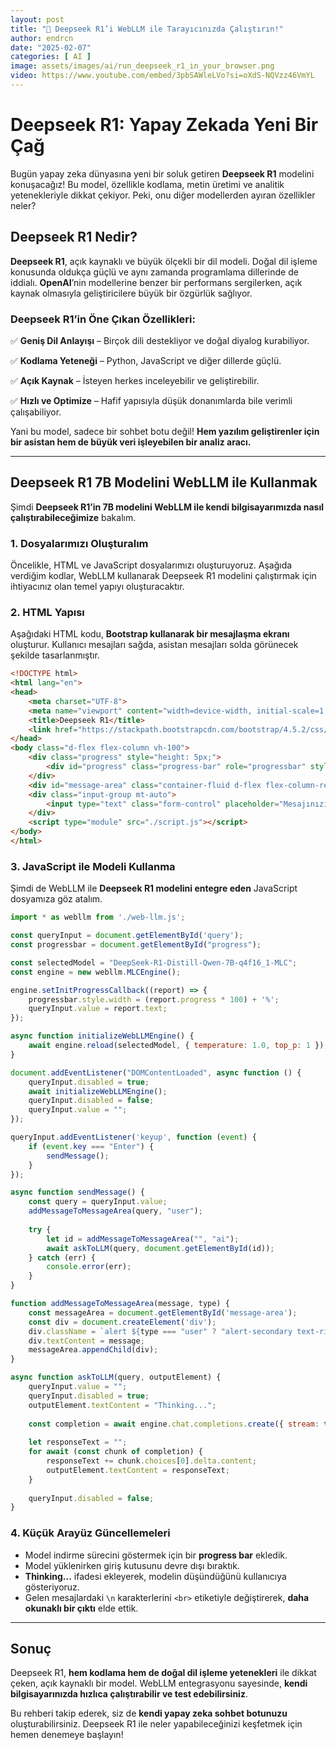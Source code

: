 ```yaml
---
layout: post
title: "🚀 Deepseek R1’i WebLLM ile Tarayıcınızda Çalıştırın!"
author: endrcn
date: "2025-02-07"
categories: [ AI ]
image: assets/images/ai/run_deepseek_r1_in_your_browser.png
video: https://www.youtube.com/embed/3pbSAWleLVo?si=oXdS-NQVzz46VmYL
---
```


# Deepseek R1: Yapay Zekada Yeni Bir Çağ

Bugün yapay zeka dünyasına yeni bir soluk getiren **Deepseek R1** modelini konuşacağız! Bu model, özellikle kodlama, metin üretimi ve analitik yetenekleriyle dikkat çekiyor. Peki, onu diğer modellerden ayıran özellikler neler?

## Deepseek R1 Nedir?

**Deepseek R1**, açık kaynaklı ve büyük ölçekli bir dil modeli. Doğal dil işleme konusunda oldukça güçlü ve aynı zamanda programlama dillerinde de iddialı. **OpenAI**’nin modellerine benzer bir performans sergilerken, açık kaynak olmasıyla geliştiricilere büyük bir özgürlük sağlıyor.

### Deepseek R1’in Öne Çıkan Özellikleri:

✅ **Geniş Dil Anlayışı** – Birçok dili destekliyor ve doğal diyalog kurabiliyor.

✅ **Kodlama Yeteneği** – Python, JavaScript ve diğer dillerde güçlü.

✅ **Açık Kaynak** – İsteyen herkes inceleyebilir ve geliştirebilir.

✅ **Hızlı ve Optimize** – Hafif yapısıyla düşük donanımlarda bile verimli çalışabiliyor.


Yani bu model, sadece bir sohbet botu değil! **Hem yazılım geliştirenler için bir asistan hem de büyük veri işleyebilen bir analiz aracı.**

---

## Deepseek R1 7B Modelini WebLLM ile Kullanmak

Şimdi **Deepseek R1’in 7B modelini WebLLM ile kendi bilgisayarımızda nasıl çalıştırabileceğimize** bakalım.

### 1. Dosyalarımızı Oluşturalım

Öncelikle, HTML ve JavaScript dosyalarımızı oluşturuyoruz. Aşağıda verdiğim kodlar, WebLLM kullanarak Deepseek R1 modelini çalıştırmak için ihtiyacınız olan temel yapıyı oluşturacaktır.

### 2. HTML Yapısı

Aşağıdaki HTML kodu, **Bootstrap kullanarak bir mesajlaşma ekranı** oluşturur. Kullanıcı mesajları sağda, asistan mesajları solda görünecek şekilde tasarlanmıştır.

```html
<!DOCTYPE html>
<html lang="en">
<head>
    <meta charset="UTF-8">
    <meta name="viewport" content="width=device-width, initial-scale=1.0">
    <title>Deepseek R1</title>
    <link href="https://stackpath.bootstrapcdn.com/bootstrap/4.5.2/css/bootstrap.min.css" rel="stylesheet">
</head>
<body class="d-flex flex-column vh-100">
    <div class="progress" style="height: 5px;">
        <div id="progress" class="progress-bar" role="progressbar" style="width:0%;" aria-valuemax="100" aria-valuemin="0"></div>
    </div>
    <div id="message-area" class="container-fluid d-flex flex-column-reverse flex-grow-1 overflow-auto"></div>
    <div class="input-group mt-auto">
        <input type="text" class="form-control" placeholder="Mesajınızı yazın..." id="query">
    </div>
    <script type="module" src="./script.js"></script>
</body>
</html>
```

### 3. JavaScript ile Modeli Kullanma

Şimdi de WebLLM ile **Deepseek R1 modelini entegre eden** JavaScript dosyamıza göz atalım.

```javascript
import * as webllm from './web-llm.js';

const queryInput = document.getElementById('query');
const progressbar = document.getElementById("progress");

const selectedModel = "DeepSeek-R1-Distill-Qwen-7B-q4f16_1-MLC";
const engine = new webllm.MLCEngine();

engine.setInitProgressCallback((report) => {
    progressbar.style.width = (report.progress * 100) + '%';
    queryInput.value = report.text;
});

async function initializeWebLLMEngine() {
    await engine.reload(selectedModel, { temperature: 1.0, top_p: 1 });
}

document.addEventListener("DOMContentLoaded", async function () {
    queryInput.disabled = true;
    await initializeWebLLMEngine();
    queryInput.disabled = false;
    queryInput.value = "";
});

queryInput.addEventListener('keyup', function (event) {
    if (event.key === "Enter") {
        sendMessage();
    }
});

async function sendMessage() {
    const query = queryInput.value;
    addMessageToMessageArea(query, "user");
    
    try {
        let id = addMessageToMessageArea("", "ai");
        await askToLLM(query, document.getElementById(id));
    } catch (err) {
        console.error(err);
    }
}

function addMessageToMessageArea(message, type) {
    const messageArea = document.getElementById('message-area');
    const div = document.createElement('div');
    div.className = `alert ${type === "user" ? "alert-secondary text-right" : "alert-primary text-left"}`;
    div.textContent = message;
    messageArea.appendChild(div);
}

async function askToLLM(query, outputElement) {
    queryInput.value = "";
    queryInput.disabled = true;
    outputElement.textContent = "Thinking...";
    
    const completion = await engine.chat.completions.create({ stream: true, messages: [{ role: "user", content: query }] });
    
    let responseText = "";
    for await (const chunk of completion) {
        responseText += chunk.choices[0].delta.content;
        outputElement.textContent = responseText;
    }
    
    queryInput.disabled = false;
}
```

### 4. Küçük Arayüz Güncellemeleri

- Model indirme sürecini göstermek için bir **progress bar** ekledik.
- Model yüklenirken giriş kutusunu devre dışı bıraktık.
- **Thinking...** ifadesi ekleyerek, modelin düşündüğünü kullanıcıya gösteriyoruz.
- Gelen mesajlardaki `\n` karakterlerini `<br>` etiketiyle değiştirerek, **daha okunaklı bir çıktı** elde ettik.

---

## Sonuç

Deepseek R1, **hem kodlama hem de doğal dil işleme yetenekleri** ile dikkat çeken, açık kaynaklı bir model. WebLLM entegrasyonu sayesinde, **kendi bilgisayarınızda hızlıca çalıştırabilir ve test edebilirsiniz**.

Bu rehberi takip ederek, siz de **kendi yapay zeka sohbet botunuzu** oluşturabilirsiniz. Deepseek R1 ile neler yapabileceğinizi keşfetmek için hemen denemeye başlayın!

